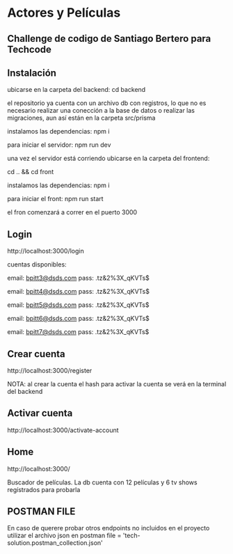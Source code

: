 # Actores y Películas

## Challenge de codigo de Santiago Bertero para Techcode

## Instalación 

ubicarse en la carpeta del backend:
cd backend

el repositorio ya cuenta con un archivo db con registros, lo que no es necesario realizar una conección a la base de datos o realizar las migraciones, aun así están en la carpeta src/prisma

instalamos las dependencias:
npm i

para iniciar el servidor:
npm run dev

una vez el servidor está corriendo ubicarse en la carpeta del frontend:

cd .. && cd front

instalamos las dependencias:
npm i

para iniciar el front:
npm run start

el fron comenzará a correr en el puerto 3000

## Login

http://localhost:3000/login

cuentas disponibles:

email: bpitt3@dsds.com
pass: .tz&2%3X_qKVTs$

email: bpitt4@dsds.com
pass: .tz&2%3X_qKVTs$

email: bpitt5@dsds.com
pass: .tz&2%3X_qKVTs$

email: bpitt6@dsds.com
pass: .tz&2%3X_qKVTs$

email: bpitt7@dsds.com
pass: .tz&2%3X_qKVTs$

## Crear cuenta
http://localhost:3000/register

NOTA: al crear la cuenta el hash para activar la cuenta se verá en la terminal del backend

## Activar cuenta
http://localhost:3000/activate-account

## Home 

http://localhost:3000/ 

Buscador de películas.
La db cuenta con 12 películas y 6 tv shows regístrados para probarla

## POSTMAN FILE
En caso de querere probar otros endpoints no incluidos en el proyecto utilizar el archivo json en postman
file = 'tech-solution.postman_collection.json'